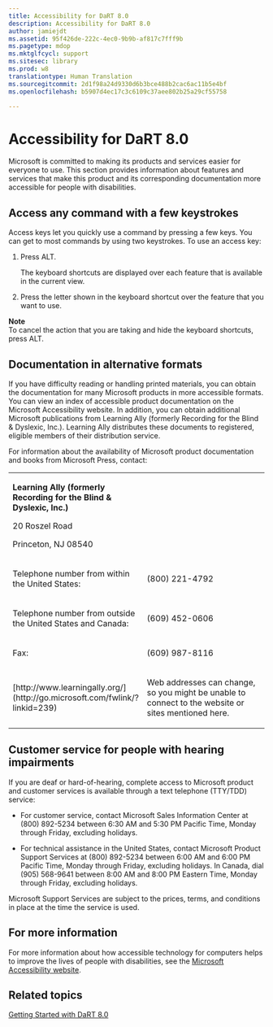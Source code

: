 ```yaml
---
title: Accessibility for DaRT 8.0
description: Accessibility for DaRT 8.0
author: jamiejdt
ms.assetid: 95f426de-222c-4ec0-9b9b-af817c7fff9b
ms.pagetype: mdop
ms.mktglfcycl: support
ms.sitesec: library
ms.prod: w8
translationtype: Human Translation
ms.sourcegitcommit: 2d1f98a24d9330d6b3bce488b2cac6ac11b5e4bf
ms.openlocfilehash: b5907d4ec17c3c6109c37aee802b25a29cf55758

---
```



# Accessibility for DaRT 8.0


Microsoft is committed to making its products and services easier for everyone to use. This section provides information about features and services that make this product and its corresponding documentation more accessible for people with disabilities.

## Access any command with a few keystrokes


Access keys let you quickly use a command by pressing a few keys. You can get to most commands by using two keystrokes. To use an access key:

1.  Press ALT.

    The keyboard shortcuts are displayed over each feature that is available in the current view.

2.  Press the letter shown in the keyboard shortcut over the feature that you want to use.

**Note**  
To cancel the action that you are taking and hide the keyboard shortcuts, press ALT.

 

## Documentation in alternative formats


If you have difficulty reading or handling printed materials, you can obtain the documentation for many Microsoft products in more accessible formats. You can view an index of accessible product documentation on the Microsoft Accessibility website. In addition, you can obtain additional Microsoft publications from Learning Ally (formerly Recording for the Blind & Dyslexic, Inc.). Learning Ally distributes these documents to registered, eligible members of their distribution service.

For information about the availability of Microsoft product documentation and books from Microsoft Press, contact:

<table>
<colgroup>
<col width="50%" />
<col width="50%" />
</colgroup>
<tbody>
<tr class="odd">
<td align="left"><p><strong>Learning Ally (formerly Recording for the Blind &amp; Dyslexic, Inc.)</strong></p>
<p>20 Roszel Road</p>
<p>Princeton, NJ 08540</p></td>
<td align="left"><p></p></td>
</tr>
<tr class="even">
<td align="left"><p>Telephone number from within the United States:</p></td>
<td align="left"><p>(800) 221-4792</p></td>
</tr>
<tr class="odd">
<td align="left"><p>Telephone number from outside the United States and Canada:</p></td>
<td align="left"><p>(609) 452-0606</p></td>
</tr>
<tr class="even">
<td align="left"><p>Fax:</p></td>
<td align="left"><p>(609) 987-8116</p></td>
</tr>
<tr class="odd">
<td align="left"><p>[http://www.learningally.org/](http://go.microsoft.com/fwlink/?linkid=239)</p></td>
<td align="left"><p>Web addresses can change, so you might be unable to connect to the website or sites mentioned here.</p></td>
</tr>
</tbody>
</table>

 

## Customer service for people with hearing impairments


If you are deaf or hard-of-hearing, complete access to Microsoft product and customer services is available through a text telephone (TTY/TDD) service:

-   For customer service, contact Microsoft Sales Information Center at (800) 892-5234 between 6:30 AM and 5:30 PM Pacific Time, Monday through Friday, excluding holidays.

-   For technical assistance in the United States, contact Microsoft Product Support Services at (800) 892-5234 between 6:00 AM and 6:00 PM Pacific Time, Monday through Friday, excluding holidays. In Canada, dial (905) 568-9641 between 8:00 AM and 8:00 PM Eastern Time, Monday through Friday, excluding holidays.

Microsoft Support Services are subject to the prices, terms, and conditions in place at the time the service is used.

## For more information


For more information about how accessible technology for computers helps to improve the lives of people with disabilities, see the [Microsoft Accessibility website](http://go.microsoft.com/fwlink/?linkid=8431).

## Related topics


[Getting Started with DaRT 8.0](getting-started-with-dart-80-dart-8.md)

 

 








<!--HONumber=Jun16_HO4-->


